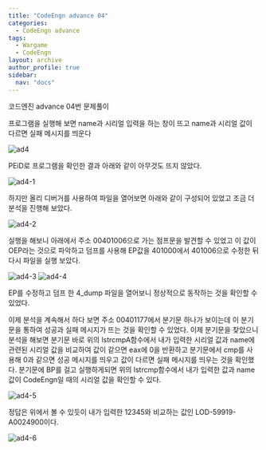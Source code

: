 ```yaml
---
title: "CodeEngn advance 04"
categories:
  - CodeEngn advance
tags:
  - Wargame
  - CodeEngn
layout: archive
author_profile: true
sidebar:
  nav: "docs"
---
```


코드엔진 advance 04번 문제풀이

프로그램을 실행해 보면 name과 시리얼 입력을 하는 창이 뜨고 name과 시리얼 값이 다르면 실패 메시지를 띄운다

![ad4](https://user-images.githubusercontent.com/91646923/135479993-6664671d-822a-4726-9bc2-99a9e25c83c2.JPG)

PEiD로 프로그램을 확인한 결과 아래와 같이 아무것도 뜨지 않았다.

![ad4-1](https://user-images.githubusercontent.com/91646923/135480005-b4281228-8aba-4e07-abe1-60f002c7e5c6.JPG)

하지만 올리 디버거를 사용하여 파일을 열어보면 아래와 같이 구성되어 있었고 조금 더 분석을 진행해 보았다.

![ad4-2](https://user-images.githubusercontent.com/91646923/135480013-ed924aef-d57d-4ba6-bd9d-bef6da4d41b9.JPG)

실행을 해보니 아래에서 주소 00401006으로 가는 점프문을 발견할 수 있었고 이 값이 OEP라는 것으로 파악하고 덤프를 사용해 EP값을 401000에서 401006으로 수정한 뒤 다시 파일을 실행 보았다.

![ad4-3](https://user-images.githubusercontent.com/91646923/135480024-b529ff43-56f4-4c0d-a940-9a48c8434dbf.JPG)
![ad4-4](https://user-images.githubusercontent.com/91646923/135480033-ee00f9a9-88b0-472d-a530-c0edea77e2ad.JPG)

EP를 수정하고 덤프 한 4_dump 파일을 열어보니 정상적으로 동작하는 것을 확인할 수 있었다.

이제 분석을 계속해서 하다 보면 주소 00401177에서 분기문 하나가 보이는데 이 분기문을 통하여 성공과 실패 메시지가 뜨는 것을 확인할 수 있었다. 이제 분기문을 찾았으니 분석을 해보면 분기문 바로 위의 lstrcmpA함수에서 내가 입력한 시리얼 값과 name에 관련된 시리얼 값을 비교하여 값이 같으면 eax에 0을 반환하고 분기문에서 cmp를 사용해 0과 같으면 성공 메시지를 띄우고 값이 다르면 실패 메시지를 띄우는 것을 확인했다.
분기문에 BP를 걸고 실행하게되면 위의 lstrcmp함수에서 내가 입력한 값과 name값이 CodeEngn일 때의 시리얼 값을 확인할 수 있다.

![ad4-5](https://user-images.githubusercontent.com/91646923/135480057-636bad01-8999-4ea9-ab2f-b3aa4e56267a.JPG)

정답은 위에서 볼 수 있듯이 내가 입력한 12345와 비교하는 값인 LOD-59919-A0024900이다.

![ad4-6](https://user-images.githubusercontent.com/91646923/135480115-d2f6bf3d-845c-4c34-9d84-122daa89a411.JPG)
